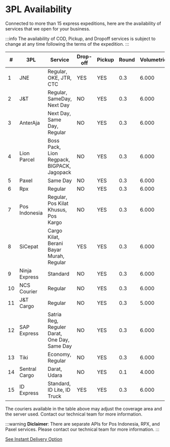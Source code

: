# 3PL Availability

Connected to more than 15 express expeditions, here are the availability of services that we open for your business.

:::info
The availability of COD, Pickup, and Dropoff services is subject to change at any time following the terms of the expedition.
:::

| #  | 3PL            | Service                                 | Drop-off | Pickup | Round | Volumetric | Support COD | Cut-off Time       |
|----|---------------|----------------------------------------|----------|--------|-------------|--------|-------------|--------------------|
| 1  | JNE           | Regular, OKE, JTR, CTC                | YES      | YES    | 0.3         | 6.000  | YES         | `false`             |
| 2  | J&T           | Regular, SameDay, Next Day            | NO       | YES    | 0.3         | 6.000  | YES         | Same Day: 10:00:00 |
| 3  | AnterAja      | Next Day, Same Day, Regular           | NO       | YES    | 0.3         | 6.000  | YES         | `false`             |
| 4  | Lion Parcel   | Boss Pack, Lion Regpack, BIGPACK, Jagopack | NO  | YES    | 0.3         | 6.000  | YES         | `false`             |
| 5  | Paxel         | Same Day                              | NO       | YES    | 0.3         | 6.000 | YES | 14:00:00          |
| 6  | Rpx           | Regular | NO | YES | 0.3 | 6.000 | YES         | `false`             |
| 7  | Pos Indonesia | Regular, Pos Kilat Khusus, Pos Kargo  | NO       | YES    | 0.3         | 6.000  | YES         | `false`             |
| 8  | SiCepat       | Cargo Kilat, Berani Bayar Murah, Regular | YES  | YES    | 0.3         | 6.000  | YES         | `false`             |
| 9  | Ninja Express | Standard                              | NO       | YES    | 0.3         | 6.000  | YES         | `false`             |
| 10 | NCS Courier   | Regular                               | NO       | YES    | 0.3         | 6.000  | YES         | `false`             |
| 11 | J&T Cargo     | Regular                               | NO       | YES    | 0.3         | 5.000  | YES         | `false`             |
| 12 | SAP Express   | Satria Reg, Reguler Darat, One Day, Same Day | NO | YES | 0.3 | 6.000 | YES         | `false`             |
| 13 | Tiki          | Economy, Regular                      | NO       | YES    | 0.3         | 6.000  | YES         | `false`             |
| 14 | Sentral Cargo | Darat, Udara                          | NO       | YES    | 0.1         | 4.000  | `false`       | `false`
| 15 | ID Express    | Standard, ID Lite, ID Truck          | YES      | YES    | 0.3         | 6.000  | YES         | `false`             |


The couriers available in the table above may adjust the coverage area and the server used. Contact our technical team for more information.

:::warning
**Diclaimer**: There are separate APIs for Pos Indonesia, RPX, and Paxel services. Please contact our technical team for more information.
:::

[See Instant Delivery Option](../instant)
